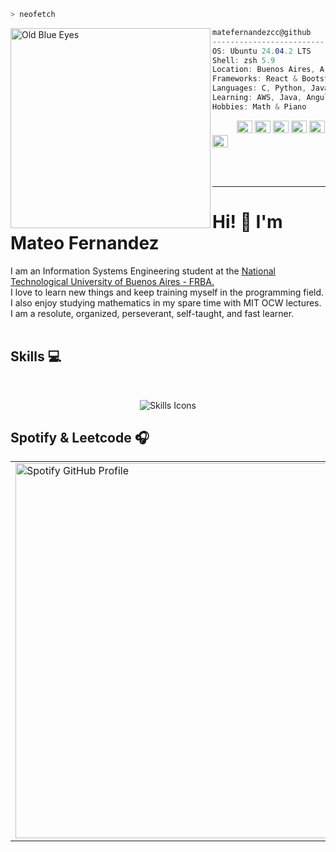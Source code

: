 ```zsh
> neofetch
```

<img align="left" src="https://styles.redditmedia.com/t5_29f9pu/styles/profileIcon_0vh9tlyyjhx61.jpg" alt="Old Blue Eyes" width="320" height="320"/>


```csharp
matefernandezcc@github
-------------------------
OS: Ubuntu 24.04.2 LTS
Shell: zsh 5.9
Location: Buenos Aires, Argentina
Frameworks: React & Bootstrap
Languages: C, Python, JavaScript & Bash
Learning: AWS, Java, Angular, Spring & sometimes Rust :)
Hobbies: Math & Piano
```
<p align="left">
  &nbsp; &nbsp; &nbsp; &nbsp; &nbsp;
  <img alt="#000000" src="https://placehold.co/600x400/000000/000000" width="25" height="20" />
  <img alt="#333333" src="https://placehold.co/600x400/333333/333333" width="25" height="20" />
  <img alt="#666666" src="https://placehold.co/600x400/666666/666666" width="25" height="20" />
  <img alt="#999999" src="https://placehold.co/600x400/999999/999999" width="25" height="20" />
  <img alt="#CCCCCC" src="https://placehold.co/600x400/CCCCCC/CCCCCC" width="25" height="20" />
  <img alt="#FFFFFF" src="https://placehold.co/600x400/FFFFFF/FFFFFF" width="25" height="20" />
</p>
<br><br>
<hr>
<h1>Hi! 👋 I'm Mateo Fernandez </a></h1>
<p>
I am an Information Systems Engineering student at the <a href="https://www.frba.utn.edu.ar/">National Technological University of Buenos Aires - FRBA.</a><br>
I love to learn new things and keep training myself in the programming field. I also enjoy studying mathematics in my spare time with MIT OCW lectures. I am a resolute, organized, perseverant, self-taught, and fast learner.
<br> <br>

## Skills 💻
<br>
<p align="center">
    <img 
            src="https://skillicons.dev/icons?i=github,git,notion,postman,maven,aws,docker,figma,linux,bash,mysql,postgres,py,java,c,haskell,lua,php,js,html,css,tailwind,react,angular,svg,neovim,vscode,regex,md,laravel"
            alt="Skills Icons"
            className="w-auto h-50"
          />
</p>
<h2>Spotify & Leetcode 🎧</h2>

<table width="100%">
  <tr>
    <td align="left">
      <img src="https://spotify-github-profile.kittinanx.com/api/view?uid=31bnmctm3e2sppt5sr3okumjjrye&cover_image=true&theme=natemoo-re&show_offline=false&background_color=121212&interchange=false&bar_color=53b14f&bar_color_cover=false" alt="Spotify GitHub Profile" width="600"/>
    </td>
    <td align="right">
      <img src="https://leetcard.jacoblin.cool/matefernandezcc?animation=false" alt="LeetCard" width="600"/>
    </td>
  </tr>
</table>



